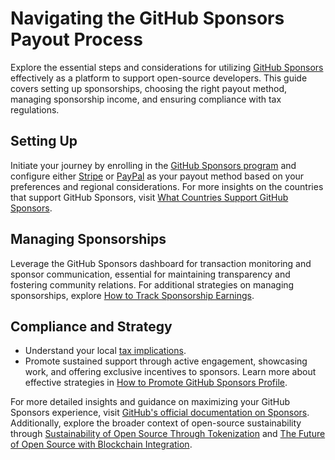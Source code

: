 # Navigating the GitHub Sponsors Payout Process

Explore the essential steps and considerations for utilizing [GitHub Sponsors](https://github.com/sponsors) effectively as a platform to support open-source developers. This guide covers setting up sponsorships, choosing the right payout method, managing sponsorship income, and ensuring compliance with tax regulations.

## Setting Up

Initiate your journey by enrolling in the [GitHub Sponsors program](https://github.com/sponsors) and configure either [Stripe](https://stripe.com/) or [PayPal](https://www.paypal.com/) as your payout method based on your preferences and regional considerations. For more insights on the countries that support GitHub Sponsors, visit [What Countries Support GitHub Sponsors](https://www.license-token.com/wiki/what-countries-support-git-hub-sponsors).

## Managing Sponsorships

Leverage the GitHub Sponsors dashboard for transaction monitoring and sponsor communication, essential for maintaining transparency and fostering community relations. For additional strategies on managing sponsorships, explore [How to Track Sponsorship Earnings](https://www.license-token.com/wiki/how-to-track-sponsorship-earnings).

## Compliance and Strategy

- Understand your local [tax implications](https://docs.github.com/account-and-profile/setting-up-and-managing-your-github-sponsor-profile/tax-considerations-for-github-sponsors).
- Promote sustained support through active engagement, showcasing work, and offering exclusive incentives to sponsors. Learn more about effective strategies in [How to Promote GitHub Sponsors Profile](https://www.license-token.com/wiki/how-to-promote-git-hub-sponsors-profile).

For more detailed insights and guidance on maximizing your GitHub Sponsors experience, visit [GitHub's official documentation on Sponsors](https://docs.github.com/sponsors). Additionally, explore the broader context of open-source sustainability through [Sustainability of Open Source Through Tokenization](https://www.license-token.com/wiki/sustainability-of-open-source-through-tokenization) and [The Future of Open Source with Blockchain Integration](https://www.license-token.com/wiki/the-future-of-open-source-with-blockchain-integration).